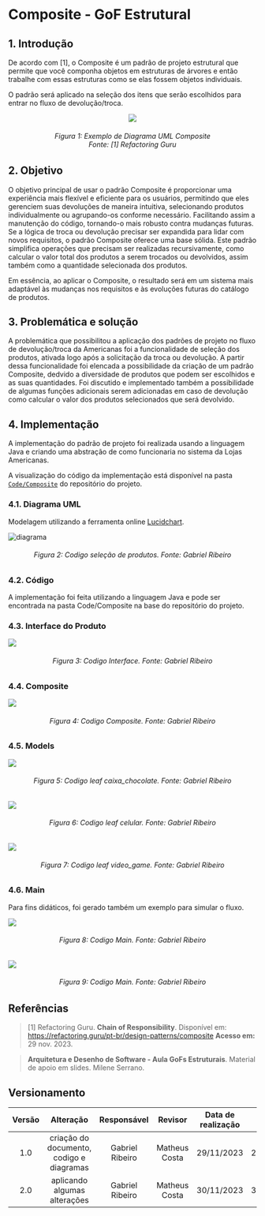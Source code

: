 # Composite - GoF Estrutural

## 1. Introdução
De acordo com [1], o Composite é um padrão de projeto estrutural que permite que você componha objetos em estruturas de árvores e então trabalhe com essas estruturas como se elas fossem objetos individuais.

O padrão será aplicado na seleção dos itens que serão escolhidos para entrar no fluxo de devolução/troca.

<div align = "center">

![](../../Assets/PadroesProjeto/diagrama_uml_refactoring_guru.png)  
</div>
<h6 align = "center">Figura 1: Exemplo de Diagrama UML Composite <br>Fonte: [1] Refactoring Guru</h6>

## 2. Objetivo

O objetivo principal de usar o padrão Composite é proporcionar uma experiência mais flexível e eficiente para os usuários, permitindo que eles gerenciem suas devoluções de maneira intuitiva, selecionando produtos individualmente ou agrupando-os conforme necessário. Facilitando assim a manutenção do código, tornando-o mais robusto contra mudanças futuras. Se a lógica de troca ou devolução precisar ser expandida para lidar com novos requisitos, o padrão Composite oferece uma base sólida. Este padrão simplifica operações que precisam ser realizadas recursivamente, como calcular o valor total dos produtos a serem trocados ou devolvidos, assim também como a quantidade selecionada dos produtos.

Em essência, ao aplicar o Composite, o resultado será em um sistema mais adaptável às mudanças nos requisitos e às evoluções futuras do catálogo de produtos.

## 3. Problemática e solução
A problemática que possibilitou a aplicação dos padrões de projeto no fluxo de devolução/troca da Americanas foi a funcionalidade de seleção dos produtos, ativada logo após a solicitação da troca ou devolução. 
A partir dessa funcionalidade foi elencada a possibilidade da criação de um padrão Composite, dedvido a diversidade de produtos que podem ser escolhidos e as suas quantidades. Foi discutido e implementado também a possibilidade de algumas funções adicionais serem adicionadas em caso de devolução como calcular o valor dos produtos selecionados que será devolvido.

## 4. Implementação
A implementação do padrão de projeto foi realizada usando a linguagem Java e criando uma abstração de como funcionaria no sistema da Lojas Americanas.

A visualização do código da implementação está disponível na pasta [`Code/Composite`](https://github.com/UnBArqDsw2023-2/2023.2_G6_ProjetoAmericanas/tree/main/Code/Composite) do repositório do projeto.

### 4.1. Diagrama UML
Modelagem utilizando a ferramenta online [Lucidchart](https://www.lucidchart.com/pages/).

![diagrama](../../Assets/PadroesProjeto/Composite/diagrama_Composite.png)
<h6 align = "center">Figura 2: Codigo seleção de produtos. Fonte: Gabriel Ribeiro</h6>

### 4.2. Código

A implementação foi feita utilizando a linguagem Java e pode ser encontrada na pasta Code/Composite na base do repositório do projeto.


### 4.3. Interface do Produto

![](../../Assets/PadroesProjeto/Composite/interface_Composite.jpg)
<h6 align = "center">Figura 3: Codigo Interface. Fonte: Gabriel Ribeiro</h6>

### 4.4. Composite

![](../../Assets/PadroesProjeto/Composite/Composite.jpg)
<h6 align = "center">Figura 4: Codigo Composite. Fonte: Gabriel Ribeiro</h6>


### 4.5. Models


![](../../Assets/PadroesProjeto/Composite/caixa_chocolate.jpg)
<h6 align = "center">Figura 5: Codigo leaf caixa_chocolate. Fonte: Gabriel Ribeiro</h6>


![](../../Assets/PadroesProjeto/Composite/celular.jpg)
<h6 align = "center">Figura 6: Codigo leaf celular. Fonte: Gabriel Ribeiro</h6>


![](../../Assets/PadroesProjeto/Composite/video_game.jpg)
<h6 align = "center">Figura 7: Codigo leaf video_game. Fonte: Gabriel Ribeiro</h6>

### 4.6. Main

Para fins didáticos, foi gerado também um exemplo para simular o fluxo.

![](../../Assets/PadroesProjeto/Composite/MainTeste.jpg)
<h6 align = "center">Figura 8: Codigo Main. Fonte: Gabriel Ribeiro</h6>

![](../../Assets/PadroesProjeto/Composite/exemplo_main.jpg)
<h6 align = "center">Figura 9: Codigo Main. Fonte: Gabriel Ribeiro</h6>



## Referências

> [1] Refactoring Guru. **Chain of Responsibility**. Disponível em: https://refactoring.guru/pt-br/design-patterns/composite **Acesso em:** 29 nov. 2023.

> **Arquitetura e Desenho de Software - Aula GoFs Estruturais**. Material de apoio em slides. Milene Serrano.

## Versionamento

| Versão | Alteração |  Responsável  | Revisor | Data de realização | Data de revisão |
| :------: | :---: | :-----: | :----: | :----: | :-----: |
| 1.0    | criação do documento, codigo e diagramas | Gabriel Ribeiro | Matheus Costa | 29/11/2023| 29/11/2023 |
| 2.0    | aplicando algumas alterações | Gabriel Ribeiro | Matheus Costa | 30/11/2023| 30/11/2023 |